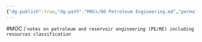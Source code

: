 ```yaml
---
{"dg-publish":true,"dg-path":"MOCs/00 Petroleum Engineering.md","permalink":"/mo-cs/00-petroleum-engineering/","title":"00 Petroleum Engineering"}
---
```


#MOC / `notes on petroleum and reservoir engineering (PE/RE) including resources classification`